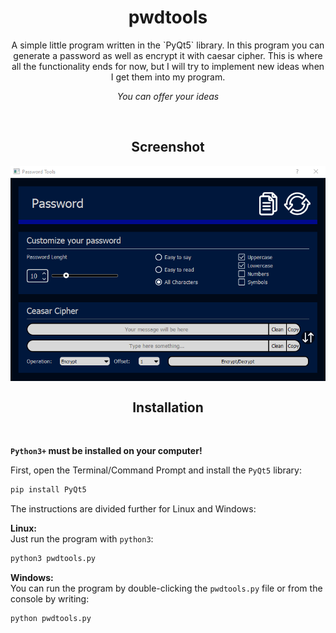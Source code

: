 <h1 align="center">pwdtools</h1>

<p align="center">A simple little program written in the `PyQt5` library. In this program you can generate a password as well as encrypt it with caesar cipher. This is where all the functionality ends for now, but I will try to implement new ideas when I get them into my program.</p>

<p align="center"><i>You can offer your ideas</i></p>

<br>
<h2 align="center">Screenshot</h2>
<img src="https://github.com/Sur3n0s/pwdtools/blob/main/pwd.png" align="center">

<br>
<h2 align="center">Installation</h2>
<br>

**`Python3+` must be installed on your computer!**

First, open the Terminal/Command Prompt and install the `PyQt5` library:
```python
pip install PyQt5
```

The instructions are divided further for Linux and Windows:

**Linux:**  
Just run the program with ``python3``:
```python
python3 pwdtools.py
```

**Windows:**  
You can run the program by double-clicking the ``pwdtools.py`` file or from the console by writing:
```python
python pwdtools.py
```